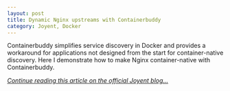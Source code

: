 ```yaml
---
layout: post
title: Dynamic Nginx upstreams with Containerbuddy
category: Joyent, Docker
---
```


Containerbuddy simplifies service discovery in Docker and provides a workaround for applications not designed from the start for container-native discovery. Here I demonstrate how to make Nginx container-native with Containerbuddy.

*[Continue reading this article on the official Joyent blog...](https://www.joyent.com/blog/dynamic-nginx-upstreams-with-containerbuddy)*
